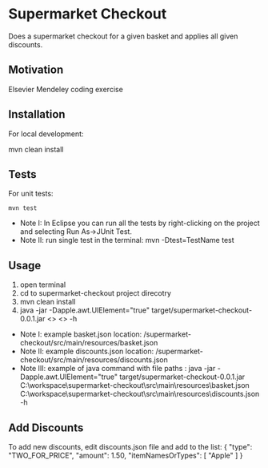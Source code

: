 # Supermarket Checkout
Does a supermarket checkout for a given basket and applies all given discounts.

## Motivation
Elsevier Mendeley coding exercise

## Installation
For local development:

mvn clean install
## Tests

For unit tests:

    mvn test

* Note I: In Eclipse you can run all the tests by right-clicking on the project and selecting Run As->JUnit Test. 
* Note II: run single test in the terminal:  mvn -Dtest=TestName test

## Usage
1. open terminal
2. cd to supermarket-checkout project direcotry
3. mvn clean install
4. java -jar -Dapple.awt.UIElement="true" target/supermarket-checkout-0.0.1.jar <<full path to basket.json>> <<full path to discounts.json>> -h 

* Note I: example basket.json location: /supermarket-checkout/src/main/resources/basket.json 
* Note II: example discounts.json location: /supermarket-checkout/src/main/resources/discounts.json
* Note III: example of java command with file paths : java -jar -Dapple.awt.UIElement="true" target/supermarket-checkout-0.0.1.jar C:\workspace\supermarket-checkout\src\main\resources\basket.json C:\workspace\supermarket-checkout\src\main\resources\discounts.json -h

## Add Discounts
To add new discounts, edit discounts.json file and add to the list:
{
	"type": "TWO_FOR_PRICE",
	"amount": 1.50,
	"itemNamesOrTypes": [
		"Apple"
	]
}	
